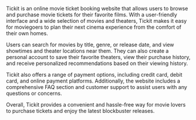 Tickit is an online movie ticket booking website that allows users to browse and purchase movie tickets for their favorite films. With a user-friendly interface and a wide selection of movies and theaters, Tickit makes it easy for moviegoers to plan their next cinema experience from the comfort of their own homes.

Users can search for movies by title, genre, or release date, and view showtimes and theater locations near them. They can also create a personal account to save their favorite theaters, view their purchase history, and receive personalized recommendations based on their viewing history.

Tickit also offers a range of payment options, including credit card, debit card, and online payment platforms. Additionally, the website includes a comprehensive FAQ section and customer support to assist users with any questions or concerns.

Overall, Tickit provides a convenient and hassle-free way for movie lovers to purchase tickets and enjoy the latest blockbuster releases.
